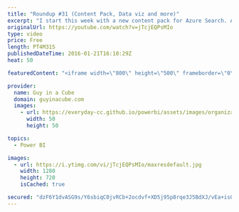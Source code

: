 ```yaml
---
title: "Roundup #31 (Content Pack, Data viz and more)"
excerpt: "I start this week with a new content pack for Azure Search. A big update for the Power BI Mobile apps. Ability to pin custom visualizations to your Power BI Dashboard. A great post about Data Visualizations from Buck Woody. An awesome tidbit from Teo Lachev regarding the ACE Driver and bitness. And a"
originalUrl: https://youtube.com/watch?v=jTcjEQPsMIo
type: video
price: Free
length: PT4M31S
publishedDateTime: 2016-01-21T16:10:29Z
heat: 50

featuredContent: "<iframe width=\"800\" height=\"500\" frameborder=\"0\" src=\"https://www.youtube.com/embed/jTcjEQPsMIo\" allow=\"accelerometer; autoplay; encrypted-media; gyroscope; picture-in-picture\" allowfullscreen></iframe>"

provider:
  name: Guy in a Cube
  domain: guyinacube.com
  images:
    - url: https://everyday-cc.github.io/powerbi/assets/images/organizations/guyinacube.com-50x50.jpg
      width: 50
      height: 50

topics:
  - Power BI

images:
  - url: https://i.ytimg.com/vi/jTcjEQPsMIo/maxresdefault.jpg
    width: 1280
    height: 720
    isCached: true

secured: "dzF6Y1dvASG9s/Y6sbiqC0jvRCb+2ocdvf+XD5j95p8rqe3J5BdXJ/vEa+isO+mm904ea3O1DYpIg1s8Cod/OxPrLQTi0PLq/qn+tNpU7j3ul9mhHG8y4wn9XFcQy3fuuKp4FGbuqHWa1nnt5X2SiQFlE1e5mogr80HClLkN+IoqYTYXgRiuUAHvfUapbBYggRBdRu0BbQOXEswV0N2UAgs/PgWQG+elqANKdBeEQAZVcF7wne7XgK+fDWIJIlp2zSvuxaACEnJC7HHJchX5BW+KvtEEokgirLl590AT63jkWUZ6h5r5ip7oknjdCDjeh421lyPXMGra2tvKCf7D5S8OoRKCquRB2tZmR92f/GVWT6tBl/nOMCn1yppbZHYxE37sDbbDnA/HKHACvvyBShzhRMw8TQLwN6f2B8zZEZI=;FsPa47hKyDDH9VQ7+Ezoqg=="
---
```


